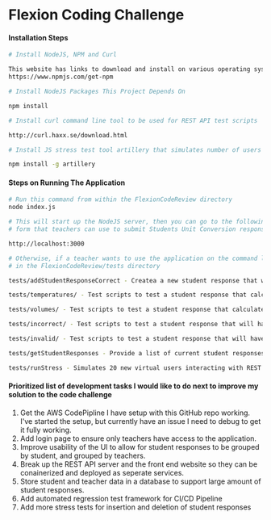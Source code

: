 # Flexion Coding Challenge

#### Installation Steps

```sh
# Install NodeJS, NPM and Curl

This website has links to download and install on various operating systems
https://www.npmjs.com/get-npm

# Install NodeJS Packages This Project Depends On

npm install

# Install curl command line tool to be used for REST API test scripts

http://curl.haxx.se/download.html

# Install JS stress test tool artillery that simulates number of users

npm install -g artillery

```

#### Steps on Running The Application

```sh
# Run this command from within the FlexionCodeReview directory
node index.js

# This will start up the NodeJS server, then you can go to the following URL on your system to see the web
# form that teachers can use to submit Students Unit Conversion responses

http://localhost:3000

# Otherwise, if a teacher wants to use the application on the command line, they can use the scripts provided
# in the FlexionCodeReview/tests directory

tests/addStudentResponseCorrect - Createa a new student response that will have correct output value

tests/temperatures/ - Test scripts to test a student response that calculate temperature conversions correctly

tests/volumes/ - Test scripts to test a student response that calculate volume conversions correctly

tests/incorrect/ - Test scripts to test a student response that will have incorrect output value

tests/invalid/ - Test scripts to test a student response that will have invalid output value

tests/getStudentResponses - Provide a list of current student responses stored in the application

tests/runStress - Simulates 20 new virtual users interacting with REST APIs every 60 seconds

```

#### Prioritized list of development tasks I would like to do next to improve my solution to the code challenge

1. Get the AWS CodePipline I have setup with this GitHub repo working. I've started the setup, but currently have an issue I need to debug to get it fully working.
2. Add login page to ensure only teachers have access to the application.
3. Improve usability of the UI to allow for student responses to be grouped by student, and grouped by teachers.
4. Break up the REST API server and the front end website so they can be conainerized and deployed as seperate services.
5. Store student and teacher data in a database to support large amount of student responses.
6. Add automated regression test framework for CI/CD Pipeline
7. Add more stress tests for insertion and deletion of student responses


